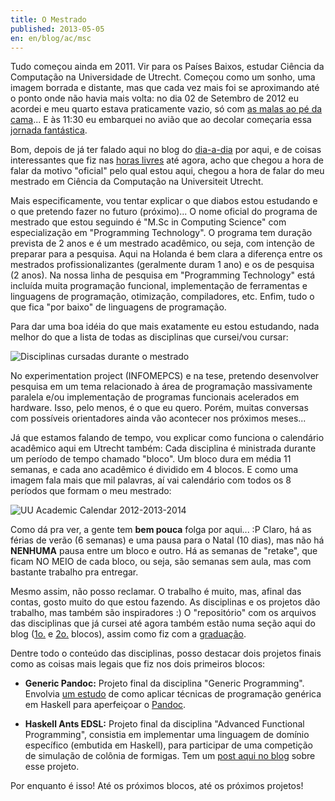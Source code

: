 ```yaml
---
title: O Mestrado
published: 2013-05-05
en: en/blog/ac/msc
---
```


Tudo começou ainda em 2011.
Vir para os Países Baixos, estudar Ciência da Computação na Universidade de Utrecht.
Começou como um sonho, uma imagem borrada e distante, mas que cada vez mais foi se aproximando até o ponto onde não havia mais volta:
no dia 02 de Setembro de 2012 eu acordei e meu quarto estava praticamente vazio, só com [as malas ao pé da cama][1]...
E às 11:30 eu embarquei no avião que ao decolar começaria essa [jornada fantástica][2].

Bom, depois de já ter falado aqui no blog do [dia-a-dia][3] por aqui, e de coisas interessantes que fiz nas [horas livres][4] até agora,
acho que chegou a hora de falar da motivo "oficial" pelo qual estou aqui,
chegou a hora de falar do meu mestrado em Ciência da Computação na Universiteit Utrecht.

<!--more-->

Mais especificamente, vou tentar explicar o que diabos estou estudando e o que pretendo fazer no futuro (próximo)...
O nome oficial do programa de mestrado que estou seguindo é "M.Sc in Computing Science" com especialização em "Programming Technology".
O programa tem duração prevista de 2 anos e é um mestrado acadêmico, ou seja, com intenção de preparar para a pesquisa.
Aqui na Holanda é bem clara a diferença entre os mestrados profissionalizantes (geralmente duram 1 ano) e os de pesquisa (2 anos).
Na nossa linha de pesquisa em "Programming Technology" está incluída muita programação funcional,
implementação de ferramentas e linguagens de programação, otimização, compiladores, etc.
Enfim, tudo o que fica "por baixo" de linguagens de programação.

Para dar uma boa idéia do que mais exatamente eu estou estudando,
nada melhor do que a lista de todas as disciplinas que cursei/vou cursar:

![Disciplinas cursadas durante o mestrado](/files/imgs/2013-03_plan.png)

No experimentation project (INFOMEPCS) e na tese, pretendo desenvolver pesquisa em um tema relacionado
à área de programação massivamente paralela e/ou implementação de programas funcionais acelerados em hardware.
Isso, pelo menos, é o que eu quero.
Porém, muitas conversas com possíveis orientadores ainda vão acontecer nos próximos meses...

Já que estamos falando de tempo, vou explicar como funciona o calendário acadêmico aqui em Utrecht também:
Cada disciplina é ministrada durante um período de tempo chamado "bloco".
Um bloco dura em média 11 semanas, e cada ano acadêmico é dividido em 4 blocos.
E como uma imagem fala mais que mil palavras, aí vai calendário com todos os 8 períodos que formam o meu mestrado:

![UU Academic Calendar 2012-2013-2014](/files/imgs/2013-03_master.png)

Como dá pra ver, a gente tem **bem pouca** folga por aqui... :P
Claro, há as férias de verão (6 semanas) e uma pausa para o Natal (10 dias), mas não há **NENHUMA** pausa entre um bloco e outro.
Há as semanas de "retake", que ficam NO MEIO de cada bloco, ou seja, são semanas sem aula, mas com bastante trabalho pra entregar.

Mesmo assim, não posso reclamar.
O trabalho é muito, mas, afinal das contas, gosto muito do que estou fazendo.
As disciplinas e os projetos dão trabalho, mas também são inspiradores :)
O "repositório" com os arquivos das disciplinas que já cursei até agora também
estão numa seção aqui do blog ([1o.][5] e [2o.][6] blocos), assim como fiz com a [graduação][7].

Dentre todo o conteúdo das disciplinas, posso destacar dois projetos finais como as coisas mais legais que fiz nos dois primeiros blocos:

  * **Generic Pandoc:** Projeto final da disciplina "Generic Programming".
    Envolvia [um estudo][8] de como aplicar técnicas de programação genérica em Haskell para aperfeiçoar o [Pandoc][9].

  * **Haskell Ants EDSL:** Projeto final da disciplina "Advanced Functional Programming",
    consistia em implementar uma linguagem de domínio específico (embutida em Haskell),
    para participar de uma competição de simulação de colônia de formigas.
    Tem um [post aqui no blog][10] sobre esse projeto.

Por enquanto é isso! Até os próximos blocos, até os próximos projetos!

[1]: </pt/blog/ac/de-reis>
[2]: </pt/blog/ac/utrecht-aankomst>
[3]: </pt/blog/misc/dagelijks-leven>
[4]: </pt/blog/misc/dagjes-uit>
[5]: <http://paucasedmatura.alvb.in/pt/msc/cs1>
[6]: <http://paucasedmatura.alvb.in/pt/msc/cs2>
[7]: <http://paucasedmatura.alvb.in/pt/bsc>
[8]: <http://archive.alvb.in/msc/02_infogp/project/report/utf8-lncs-paper.pdf>
[9]: <http://johnmacfarlane.net/pandoc>
[10]: </pt/blog/haskell/haskell-ants-edsl>
